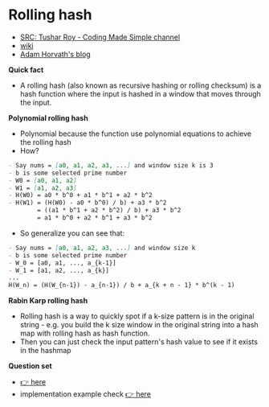 # Rolling hash

- [SRC: Tushar Roy - Coding Made Simple channel](https://youtu.be/H4VrKHVG5qI)
- [wiki](https://en.wikipedia.org/wiki/Rolling_hash)
- [Adam Horvath's blog](https://blog.teamleadnet.com/2012/10/rabin-karp-rolling-hash-dynamic-sized.html)

**Quick fact**

- A rolling hash (also known as recursive hashing or rolling checksum) is a hash function where the input is hashed in a window that moves through the input.

**Polynomial rolling hash**

- Polynomial because the function use polynomial equations to achieve the rolling hash
- How?

```markdown
- Say nums = [a0, a1, a2, a3, ...] and window size k is 3
- b is some selected prime number
- W0 = [a0, a1, a2]
- W1 = [a1, a2, a3]
- H(W0) = a0 * b^0 + a1 * b^1 + a2 * b^2
- H(W1) = (H(W0) - a0 * b^0) / b) + a3 * b^2
        = ((a1 * b^1 + a2 * b^2) / b) + a3 * b^2
        = a1 * b^0 + a2 * b^1 + a3 * b^2
```

- So generalize you can see that:

```markdown
- Say nums = [a0, a1, a2, a3, ...] and window size k
- b is some selected prime number
- W_0 = [a0, a1, ..., a_{k-1}]
- W_1 = [a1, a2, ..., a_{k}]
...
H(W_n) = (H(W_{n-1}) - a_{n-1}) / b + a_{k + n - 1} * b^(k - 1)
```

**Rabin Karp rolling hash**

- Rolling hash is a way to quickly spot if a k-size pattern is in the original string - e.g. you build the k size window in the original string into a hash map with rolling hash as hash function.
- Then you can just check the input pattern's hash value to see if it exists in the hashmap

**Question set**

- [:point_right: here](../substr_matching/README.md)
- implementation example check [:point_right: here](../substr_matching/max_len_of_repeated_subarray_rollinghash.h)
